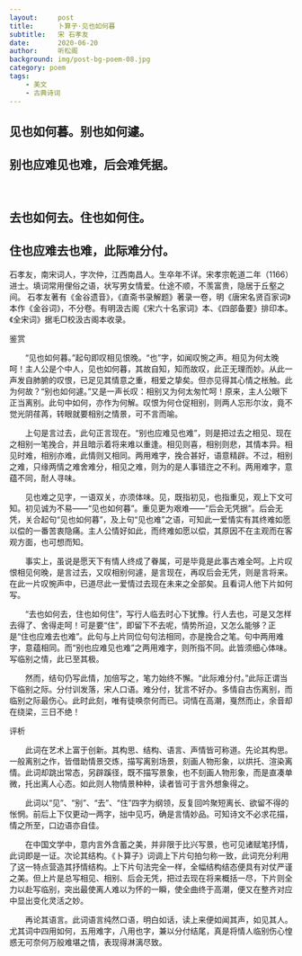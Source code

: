 ```yaml
---
layout:     post
title:      卜算子·见也如何暮
subtitle:   宋 石孝友
date:       2020-06-20
author:     听松阁
background: img/post-bg-poem-08.jpg
category: poem
tags:
    - 美文
    - 古典诗词
---
```


## 见也如何暮。别也如何遽。
## 别也应难见也难，后会难凭据。 
&nbsp;
## 去也如何去。住也如何住。
## 住也应难去也难，此际难分付。



石孝友，南宋词人，字次仲，江西南昌人。生卒年不详。宋孝宗乾道二年（1166）进士。填词常用俚俗之语，状写男女情爱。仕途不顺，不羡富贵，隐居于丘壑之间。 石孝友著有《金谷遗音》，《直斋书录解题》著录一卷，明《唐宋名贤百家词》本作《金谷词》，不分卷。有明汲古阁《宋六十名家词》本、《四部备要》排印本。《全宋词》据毛□校汲古阁本收录。



鉴赏

　　“见也如何暮。”起句即叹相见恨晚。“也”字，如闻叹惋之声。相见为何太晚呵！主人公是个中人，见也如何暮，其故自知，知而故叹，此正无理而妙。从此一声发自肺腑的叹恨，已足见其情意之重，相爱之挚矣。但亦见得其心情之枨触。此为何故？“别也如何遽。”又是一声长叹：相别又为何太匆忙呵！原来，主人公眼下正当离别。此句中如何，亦作为何解。叹恨为何仓促相别，则两人忘形尔汝，竟不觉光阴荏苒，转眼就要相别之情景，可不言而喻。

　　上句是言过去，此句正言现在。“别也应难见也难”，则是把过去之相见、现在之相别一笔挽合，并且暗示着将来难以重逢。相见则喜，相别则悲，其情本异。相见时难，相别亦难，此情则又相同。两用难字，挽合甚好，语意精辟。不过，相别之难，只缘两情之难舍难分，相见之难，则为的是人事错迕之不利。两用难字，意蕴不同，耐人寻味。

　　见也难之见字，一语双关，亦须体味。见，既指初见，也指重见，观上下文可知。初见诚为不易——“见也如何暮”。重见更为艰难——“后会无凭据”。后会无凭，关合起句“见也如何暮”，及上句“见也难”之语，可知此一爱情实有其终难如愿以偿的一番苦衷隐痛。主人公情好如此，而终难如愿以偿，其原因不在主观而在客观方面，也可想而知。

　　事实上，虽说是愿天下有情人终成了眷属，可是毕竟是此事古难全呵。上片叹恨相见何晚，是言过去，又叹相别何遽，是言现在，再叹后会无凭，则是言将来。在此一片叹惋声中，已道尽此一爱情过去现在未来之全部矣。且看词人他下片如何写。

　　“去也如何去，住也如何住”，写行人临去时心下犹豫。行人去也，可是又怎样去得了、舍得走呵！可是要“住”，即留下不去呢，情势所迫，又怎么能够？正是“住也应难去也难”。此句与上片同位句句法相同，亦是挽合之笔。句中两用难字，意蕴相同。而“别也应难见也难”之两用难字，则所指不同。此皆须细心体味。写临别之情，此已至其极。

　　然而，结句仍写此情，加倍写之，笔力始终不懈。“此际难分付。”此际正谓当下临别之际。分付训发落，宋人口语。难分付，犹言不好办。多情自古伤离别，而临别之际最伤心。此时此刻，唯有徒唤奈何而已。词情在高潮，戛然而止，余音却在绕梁，三日不绝！







评析

　　此词在艺术上富于创新。其构思、结构、语言、声情皆可称道。先论其构思。一般离别之作，皆借助情景交炼，描写离别场景，刻画人物形象，以烘托、渲染离情。此词却跳出常态，另辟蹊径，既不描写景象，也不刻画人物形象，而是直凑单微，托出离人心态。如此则人物情景种种，读者皆可于言外想象得之。

　　此词以“见”、“别”、“去”、“住”四字为纲领，反复回吟聚短离长、欲留不得的怅惘。前后上下仅更动一两字，拙中见巧，确是言情妙品。可知诗文不必求花描，情之所至，口边语亦自佳。

　　在中国文学中，意内言外含蓄之美，并非限于比兴写景，也可见诸赋笔抒情，此词即是一证。次论其结构。《卜算子》词调上下片句拍匀称一致，此词充分利用了这一特点营造其抒情结构。上下片句法完全一样，全幅结构结态便具有对仗严谨之美。但上片是总写相见、相别、后会无凭，把过去现在将来概括一尽，下片则全力以赴写临别，突出最使离人难以为怀的一瞬，使全曲终于高潮，便又在整齐对应中显出变化灵活之妙。

　　再论其语言。此词语言纯然口语，明白如话，读上来便如闻其声，如见其人。尤其词中四用如何，五用难字，八用也字，兼以分付结尾，真是将情人临别伤心惶惑无可奈何万般难堪之情，表现得淋漓尽致。
